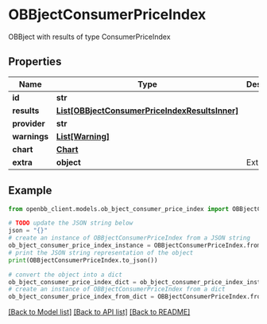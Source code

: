 # OBBjectConsumerPriceIndex

OBBject with results of type ConsumerPriceIndex

## Properties

Name | Type | Description | Notes
------------ | ------------- | ------------- | -------------
**id** | **str** |  | [optional] 
**results** | [**List[OBBjectConsumerPriceIndexResultsInner]**](OBBjectConsumerPriceIndexResultsInner.md) |  | [optional] 
**provider** | **str** |  | [optional] 
**warnings** | [**List[Warning]**](Warning.md) |  | [optional] 
**chart** | [**Chart**](Chart.md) |  | [optional] 
**extra** | **object** | Extra info. | [optional] 

## Example

```python
from openbb_client.models.ob_bject_consumer_price_index import OBBjectConsumerPriceIndex

# TODO update the JSON string below
json = "{}"
# create an instance of OBBjectConsumerPriceIndex from a JSON string
ob_bject_consumer_price_index_instance = OBBjectConsumerPriceIndex.from_json(json)
# print the JSON string representation of the object
print(OBBjectConsumerPriceIndex.to_json())

# convert the object into a dict
ob_bject_consumer_price_index_dict = ob_bject_consumer_price_index_instance.to_dict()
# create an instance of OBBjectConsumerPriceIndex from a dict
ob_bject_consumer_price_index_from_dict = OBBjectConsumerPriceIndex.from_dict(ob_bject_consumer_price_index_dict)
```
[[Back to Model list]](../README.md#documentation-for-models) [[Back to API list]](../README.md#documentation-for-api-endpoints) [[Back to README]](../README.md)


